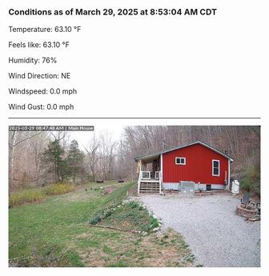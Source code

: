 ### Conditions as of March 29, 2025 at 8:53:04 AM CDT 

Temperature: 63.10 &deg;F

Feels like: 63.10 &deg;F

Humidity: 76%

Wind Direction: NE

Windspeed: 0.0 mph

Wind Gust: 0.0 mph

---

<img src="./images/latest.jpeg"/>

